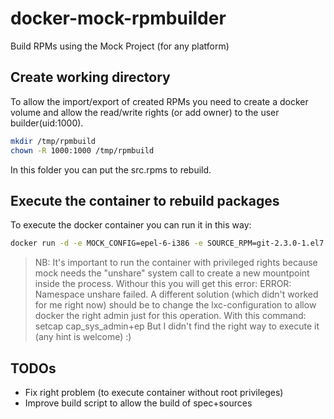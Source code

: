 # docker-mock-rpmbuilder
Build RPMs using the Mock Project (for any platform)

## Create working directory

To allow the import/export of created RPMs you need to create a docker volume and allow the read/write rights (or add owner) to the user builder(uid:1000).

```bash
mkdir /tmp/rpmbuild
chown -R 1000:1000 /tmp/rpmbuild
```
In this folder you can put the src.rpms to rebuild.

## Execute the container to rebuild packages

To execute the docker container you can run it in this way:

```bash
docker run -d -e MOCK_CONFIG=epel-6-i386 -e SOURCE_RPM=git-2.3.0-1.el7.centos.src.rpm -v /tmp/rpmbuild:/rpmbuild mmornati/mockrpmbuilder --privileged=true
```

> NB: It's important to run the container with privileged rights because mock needs the "unshare" system call to create a
> new mountpoint inside the process.
> Withour this you will get this error:
>  ERROR: Namespace unshare failed.
> A different solution (which didn't worked for me right now) should be to change the lxc-configuration to allow docker the right admin just for this operation.
> With this command: setcap cap_sys_admin+ep
> But I didn't find the right way to execute it (any hint is welcome) :)

## TODOs

* Fix right problem (to execute container without root privileges)
* Improve build script to allow the build of spec+sources
